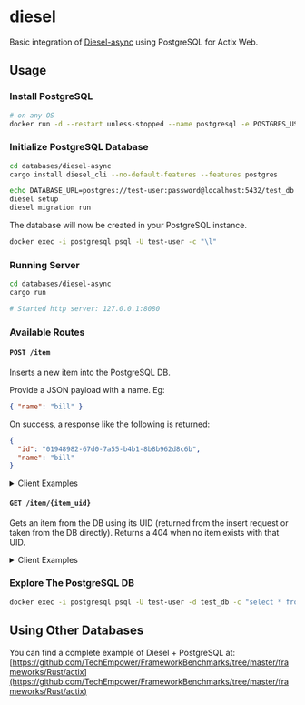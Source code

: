 # diesel

Basic integration of [Diesel-async](https://github.com/weiznich/diesel_async) using PostgreSQL for Actix Web.

## Usage

### Install PostgreSQL

```sh
# on any OS
docker run -d --restart unless-stopped --name postgresql -e POSTGRES_USER=test-user -e POSTGRES_PASSWORD=password -p 5432:5432 -v postgres_data:/var/lib/postgresql/data postgres:alpine
```

### Initialize PostgreSQL Database

```sh
cd databases/diesel-async
cargo install diesel_cli --no-default-features --features postgres

echo DATABASE_URL=postgres://test-user:password@localhost:5432/test_db > .env
diesel setup
diesel migration run
```

The database will now be created in your PostgreSQL instance.
```sh
docker exec -i postgresql psql -U test-user -c "\l"
```

### Running Server

```sh
cd databases/diesel-async
cargo run

# Started http server: 127.0.0.1:8080
```

### Available Routes

#### `POST /item`

Inserts a new item into the PostgreSQL DB.

Provide a JSON payload with a name. Eg:

```json
{ "name": "bill" }
```

On success, a response like the following is returned:

```json
{
  "id": "01948982-67d0-7a55-b4b1-8b8b962d8c6b",
  "name": "bill"
}
```

<details>
  <summary>Client Examples</summary>

Using [HTTPie]:

```sh
http POST localhost:8080/item name=bill
```

Using cURL:

```sh
curl -S -X POST --header "Content-Type: application/json" --data '{"name":"bill"}' http://localhost:8080/item
```

</details>

#### `GET /item/{item_uid}`

Gets an item from the DB using its UID (returned from the insert request or taken from the DB directly). Returns a 404 when no item exists with that UID.

<details>
  <summary>Client Examples</summary>

Using [HTTPie]:

```sh
http localhost:8080/item/9e46baba-a001-4bb3-b4cf-4b3e5bab5e97
```

Using cURL:

```sh
curl -S http://localhost:8080/item/9e46baba-a001-4bb3-b4cf-4b3e5bab5e97
```

</details>

### Explore The PostgreSQL DB

```sh
docker exec -i postgresql psql -U test-user -d test_db -c "select * from public.items"
```

## Using Other Databases

You can find a complete example of Diesel + PostgreSQL at: [https://github.com/TechEmpower/FrameworkBenchmarks/tree/master/frameworks/Rust/actix](https://github.com/TechEmpower/FrameworkBenchmarks/tree/master/frameworks/Rust/actix)

[httpie]: https://httpie.io/cli
